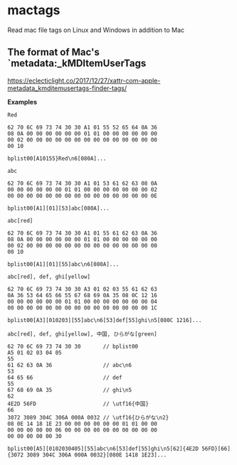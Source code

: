 # mactags

Read mac file tags on Linux and Windows in addition to Mac

## The format of Mac's `metadata:\_kMDItemUserTags

https://eclecticlight.co/2017/12/27/xattr-com-apple-metadata_kmditemusertags-finder-tags/

**Examples**

```
Red

62 70 6C 69 73 74 30 30 A1 01 55 52 65 64 0A 36
08 0A 00 00 00 00 00 00 01 01 00 00 00 00 00 00
00 02 00 00 00 00 00 00 00 00 00 00 00 00 00 00
00 10

bplist00[A10155}Red\n6[080A]...
```

```
abc

62 70 6C 69 73 74 30 30 A1 01 53 61 62 63 08 0A
00 00 00 00 00 00 01 01 00 00 00 00 00 00 00 02
00 00 00 00 00 00 00 00 00 00 00 00 00 00 00 0E

bplist00[A1][01][53]abc[080A]...
```

```
abc[red]

62 70 6C 69 73 74 30 30 A1 01 55 61 62 63 0A 36
08 0A 00 00 00 00 00 00 01 01 00 00 00 00 00 00
00 02 00 00 00 00 00 00 00 00 00 00 00 00 00 00
00 10

bplist00[A1][01][55]abc\n6[080A]...
```

```
abc[red], def, ghi[yellow]

62 70 6C 69 73 74 30 30 A3 01 02 03 55 61 62 63
0A 36 53 64 65 66 55 67 68 69 0A 35 08 0C 12 16
00 00 00 00 00 00 01 01 00 00 00 00 00 00 00 04
00 00 00 00 00 00 00 00 00 00 00 00 00 00 00 1C

bplist00[A3][010203][55]abc\n6[53]def[55]ghi\n5[080C 1216]...
```

```
abc[red], def, ghi[yellow], 中国, ひらがな[green]

62 70 6C 69 73 74 30 30       // bplist00
A5 01 02 03 04 05
55
61 62 63 0A 36                // abc\n6
53
64 65 66                      // def
55
67 68 69 0A 35                // ghi\n5
62
4E2D 56FD                     // \utf16{中国}
66
3072 3089 304C 306A 000A 0032 // \utf16{ひらがな\n2}
08 0E 14 18 1E 23 00 00 00 00 00 00 01 01 00 00
00 00 00 00 00 06 00 00 00 00 00 00 00 00 00 00
00 00 00 00 00 30

bplist00[A5][0102030405][55]abc\n6[53]def[55]ghi\n5[62]{4E2D 56FD}[66]{3072 3089 304C 306A 000A 0032}[080E 1418 1E23]...
```